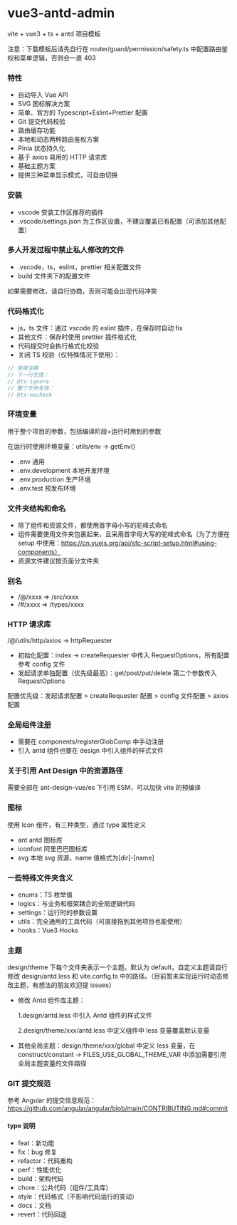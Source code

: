# vue3-antd-admin

vite + vue3 + ts + antd 项目模板

注意：下载模板后请先自行在 router/guard/permission/safety.ts 中配置路由鉴权和菜单逻辑，否则会一直 403

### 特性

- 自动导入 Vue API
- SVG 图标解决方案
- 简单、官方的 Typescript+Eslint+Prettier 配置
- Git 提交代码校验
- 路由缓存功能
- 本地和动态两种路由鉴权方案
- Pinia 状态持久化
- 基于 axios 易用的 HTTP 请求库
- 基础主题方案
- 提供三种菜单显示模式，可自由切换

### 安装

- vscode 安装工作区推荐的插件
- .vscode/settings.json 为工作区设置，不建议覆盖已有配置（可添加其他配置）

### 多人开发过程中禁止私人修改的文件

- .vscode，ts，eslint，prettier 相关配置文件
- build 文件夹下的配置文件

如果需要修改，请自行协商，否则可能会出现代码冲突

### 代码格式化

- js，ts 文件：通过 vscode 的 eslint 插件，在保存时自动 fix
- 其他文件：保存时使用 prettier 插件格式化
- 代码提交时会执行格式化校验
- 关闭 TS 校验（仅特殊情况下使用）：

```js
// 使用注释
// 下一行生效：
// @ts-ignore
// 整个文件生效：
// @ts-nocheck
```

### 环境变量

用于整个项目的参数，包括编译阶段+运行时用到的参数

在运行时使用环境变量：utils/env -> getEnv()

- .env 通用
- .env.development 本地开发环境
- .env.production 生产环境
- .env.test 预发布环境

### 文件夹结构和命名

- 除了组件和资源文件，都使用首字母小写的驼峰式命名
- 组件需要使用文件夹包裹起来，且采用首字母大写的驼峰式命名（为了方便在 setup 中使用：https://cn.vuejs.org/api/sfc-script-setup.html#using-components）
- 资源文件建议按页面分文件夹

### 别名

- /@/xxxx => /src/xxxx
- /#/xxxx => /types/xxxx

### HTTP 请求库

/@/utils/http/axios -> httpRequester

- 初始化配置：index -> createRequester 中传入 RequestOptions，所有配置参考 config 文件
- 发起请求单独配置（优先级最高）：get/post/put/delete 第二个参数传入 RequestOptions

配置优先级：发起请求配置 > createRequester 配置 > config 文件配置 > axios 配置

### 全局组件注册

- 需要在 components/registerGlobComp 中手动注册
- 引入 antd 组件也要在 design 中引入组件的样式文件

### 关于引用 Ant Design 中的资源路径

需要全部在 ant-design-vue/es 下引用 ESM，可以加快 vite 的预编译

### 图标

使用 Icon 组件，有三种类型，通过 type 属性定义

- ant antd 图标库
- iconfont 阿里巴巴图标库
- svg 本地 svg 资源，name 值格式为[dir]-[name]

### 一些特殊文件夹含义

- enums：TS 枚举值
- logics：与业务和框架耦合的全局逻辑代码
- settings：运行时的参数设置
- utils：完全通用的工具代码（可直接拖到其他项目也能使用）
- hooks：Vue3 Hooks

### 主题

design/theme 下每个文件夹表示一个主题。默认为 default，自定义主题请自行修改 design/antd.less 和 vite.config.ts 中的路径。（目前暂未实现运行时动态修改主题，有想法的朋友欢迎提 issues）

- 修改 Antd 组件库主题：

  1.design/antd.less 中引入 Antd 组件的样式文件

  2.design/theme/xxx/antd.less 中定义组件中 less 变量覆盖默认变量

- 其他全局主题：design/theme/xxx/global 中定义 less 变量，在 construct/constant -> FILES_USE_GLOBAL_THEME_VAR 中添加需要引用全局主题变量的文件路径

### GIT 提交规范

参考 Angular 的提交信息规范：https://github.com/angular/angular/blob/main/CONTRIBUTING.md#commit

#### type 说明

- feat：新功能
- fix：bug 修复
- refactor：代码重构
- perf：性能优化
- build：架构代码
- chore：公共代码（组件/工具库）
- style：代码格式（不影响代码运行的变动）
- docs：文档
- revert：代码回退
